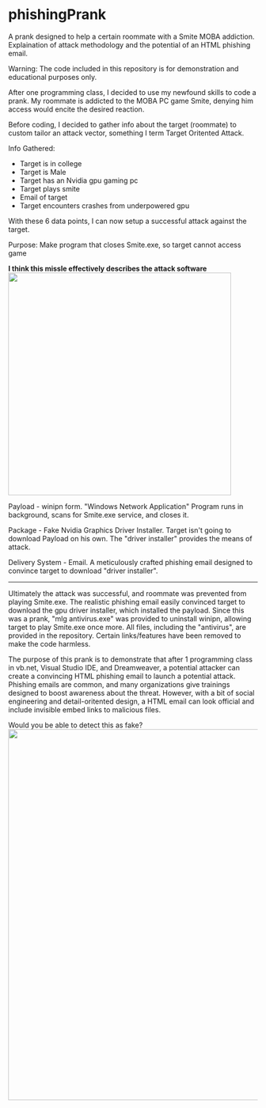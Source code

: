 # phishingPrank
A prank designed to help a certain roommate with a Smite MOBA addiction. Explaination of attack methodology and the potential of an HTML phishing email.

Warning: The code included in this repository is for demonstration and educational purposes only. 

After one programming class, I decided to use my newfound skills to code a prank. My roommate is addicted to the MOBA PC game Smite, denying him access would encite the desired reaction. 

Before coding, I decided to gather info about the target (roommate) to custom tailor an attack vector, something I term Target Oritented Attack. 

Info Gathered:
- Target is in college
- Target is Male
- Target has an Nvidia gpu gaming pc
- Target plays smite
- Email of target
- Target encounters crashes from underpowered gpu

With these 6 data points, I can now setup a successful attack against the target.

Purpose: Make program that closes Smite.exe, so target cannot access game

**I think this missle effectively describes the attack software**
<br>
<img height ="450" src="http://image.prntscr.com/image/67a3e8f2d2084ad799576b3eb03404c2.png" />
</br>

Payload - winipn form. "Windows Network Application" Program runs in background, scans for Smite.exe service, and closes it.

Package - Fake Nvidia Graphics Driver Installer. Target isn't going to download Payload on his own. The "driver installer" 
          provides the means of attack.

Delivery System - Email. A meticulously crafted phishing email designed to convince target to download "driver installer".

______________________________________________________________________________________________________________________________
Ultimately the attack was successful, and roommate was prevented from playing Smite.exe. The realistic phishing email easily convinced target to download the gpu driver installer, which installed the payload. Since this was a prank, "mlg antivirus.exe" was provided
to uninstall winipn, allowing target to play Smite.exe once more. All files, including the "antivirus", are provided in the repository. Certain links/features have been removed to make the code harmless.

The purpose of this prank is to demonstrate that after 1 programming class in vb.net, Visual Studio IDE, and Dreamweaver, a potential attacker can create a convincing HTML phishing email to launch a potential attack. Phishing emails are common, and many organizations give trainings designed to boost awareness about the threat. However, with a bit of social engineering and detail-oritented design, a HTML email can look official and include invisible embed links to malicious files. 

Would you be able to detect this as fake?
<br>
<img height ="750" src="http://image.prntscr.com/image/adc635147fc743379b3fc167a3c57c30.png" />
</br>


